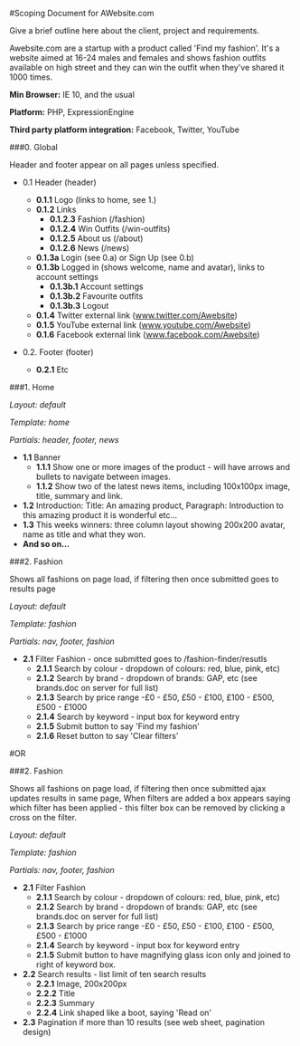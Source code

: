 #Scoping Document for AWebsite.com

Give a brief outline here about the client, project and requirements.

Awebsite.com are a startup with a product called 'Find my fashion'.
It's a website aimed at 16-24 males and females and shows fashion outfits available on high street and they can win the outfit when they've shared it 1000 times.

**Min Browser:** IE 10, and the usual

**Platform:** PHP, ExpressionEngine

**Third party platform integration:** Facebook, Twitter, YouTube

###0. Global

Header and footer appear on all pages unless specified.

- 0.1 Header (header)
  - **0.1.1** Logo (links to home, see 1.)
  - **0.1.2** Links
    - **0.1.2.3** Fashion (/fashion)
    - **0.1.2.4** Win Outfits (/win-outfits)
    - **0.1.2.5** About us (/about)
    - **0.1.2.6** News (/news)
  - **0.1.3a** Login (see 0.a) or Sign Up (see 0.b)
  - **0.1.3b** Logged in (shows welcome, name and avatar), links to account settings
    - **0.1.3b.1** Account settings
    - **0.1.3b.2** Favourite outfits
    - **0.1.3b.3** Logout
  - **0.1.4** Twitter external link (www.twitter.com/Awebsite) 
  - **0.1.5** YouTube external link (www.youtube.com/Awebsite)
  - **0.1.6** Facebook external link (www.facebook.com/Awebsite)

- 0.2. Footer (footer)
  - **0.2.1** Etc

      
###1. Home

*Layout: default*

*Template: home*

*Partials: header, footer, news*

- **1.1** Banner
  - **1.1.1** Show one or more images of the product - will have arrows and bullets to navigate between images.
  - **1.1.2** Show two of the latest news items, including 100x100px image, title, summary and link.
- **1.2** Introduction: Title: An amazing product, Paragraph: Introduction to this amazing product it is wonderful etc...
- **1.3** This weeks winners: three column layout showing 200x200 avatar, name as title and what they won.
- **And so on...**


###2. Fashion

Shows all fashions on page load, if filtering then once submitted goes to results page

*Layout: default*

*Template: fashion*

*Partials: nav, footer, fashion*

- **2.1** Filter Fashion - once submitted goes to /fashion-finder/resutls
  - **2.1.1** Search by colour - dropdown of colours: red, blue, pink, etc)
  - **2.1.2** Search by brand - dropdown of brands: GAP, etc (see brands.doc on server for full list)
  - **2.1.3** Search by price range -£0 - £50, £50 - £100, £100 - £500, £500 - £1000
  - **2.1.4** Search by keyword - input box for keyword entry
  - **2.1.5** Submit button to say 'Find my fashion'
  - **2.1.6** Reset button to say 'Clear filters'

#OR

###2. Fashion

Shows all fashions on page load, if filtering then once submitted ajax updates results in same page, When filters are added a box appears saying which filter has been applied - this filter box can be removed by clicking a cross on the filter.

*Layout: default*

*Template: fashion*

*Partials: nav, footer, fashion*

- **2.1** Filter Fashion
  - **2.1.1** Search by colour - dropdown of colours: red, blue, pink, etc)
  - **2.1.2** Search by brand - dropdown of brands: GAP, etc (see brands.doc on server for full list)
  - **2.1.3** Search by price range -£0 - £50, £50 - £100, £100 - £500, £500 - £1000
  - **2.1.4** Search by keyword - input box for keyword entry
  - **2.1.5** Submit button to have magnifying glass icon only and joined to right of keyword box.
- **2.2** Search results - list limit of ten search results
  - **2.2.1** Image, 200x200px
  - **2.2.2** Title
  - **2.2.3** Summary
  - **2.2.4** Link shaped like a boot, saying 'Read on'
- **2.3** Pagination if more than 10 results (see web sheet, pagination design)


